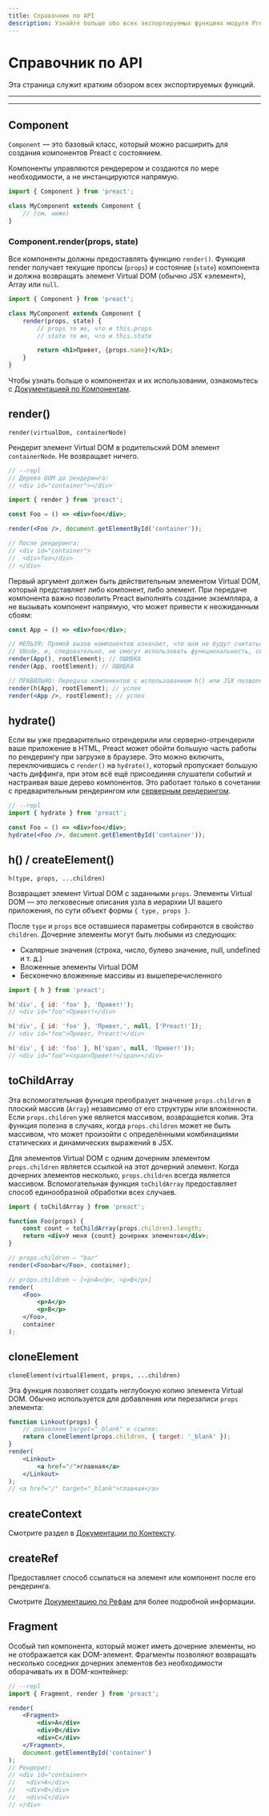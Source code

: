 ```yaml
---
title: Справочник по API
description: Узнайте больше обо всех экспортируемых функциях модуля Preact
---
```


# Справочник по API

Эта страница служит кратким обзором всех экспортируемых функций.

---

<toc></toc>

---

## Component

`Component` — это базовый класс, который можно расширить для создания компонентов Preact с состоянием.

Компоненты управляются рендерером и создаются по мере необходимости, а не инстанцируются напрямую.

```js
import { Component } from 'preact';

class MyComponent extends Component {
	// (см. ниже)
}
```

### Component.render(props, state)

Все компоненты должны предоставлять функцию `render()`. Функция render получает текущие пропсы (`props`) и состояние (`state`) компонента и должна возвращать элемент Virtual DOM (обычно JSX «элемент»), Array или `null`.

```jsx
import { Component } from 'preact';

class MyComponent extends Component {
	render(props, state) {
		// props то же, что и this.props
		// state то же, что и this.state

		return <h1>Привет, {props.name}!</h1>;
	}
}
```

Чтобы узнать больше о компонентах и их использовании, ознакомьтесь с [Документацией по Компонентам](/guide/v10/components).

## render()

`render(virtualDom, containerNode)`

Рендерит элемент Virtual DOM в родительский DOM элемент `containerNode`. Не возвращает ничего.

```jsx
// --repl
// Дерево DOM до рендеринга:
// <div id="container"></div>

import { render } from 'preact';

const Foo = () => <div>foo</div>;

render(<Foo />, document.getElementById('container'));

// После рендеринга:
// <div id="container">
//  <div>foo</div>
// </div>
```

Первый аргумент должен быть действительным элементом Virtual DOM, который представляет либо компонент, либо элемент. При передаче компонента важно позволить Preact выполнять создание экземпляра, а не вызывать компонент напрямую, что может привести к неожиданным сбоям:

```jsx
const App = () => <div>foo</div>;

// НЕЛЬЗЯ: Прямой вызов компонентов означает, что они не будут считаться
// VNode, и, следовательно, не смогут использовать функциональность, связанную с VNode.
render(App(), rootElement); // ОШИБКА
render(App, rootElement); // ОШИБКА

// ПРАВИЛЬНО: Передача компонентов с использованием h() или JSX позволяет Preact корректно выполнить рендеринг:
render(h(App), rootElement); // успех
render(<App />, rootElement); // успех
```

## hydrate()

Если вы уже предварительно отрендерили или серверно-отрендерили ваше приложение в HTML, Preact может обойти большую часть работы по рендерингу при загрузке в браузере. Это можно включить, переключившись с `render()` на `hydrate()`, который пропускает большую часть диффинга, при этом всё ещё присоединяя слушатели событий и настраивая ваше дерево компонентов. Это работает только в сочетании с предварительным рендерингом или [серверным рендерингом](/guide/v10/server-side-rendering).

```jsx
// --repl
import { hydrate } from 'preact';

const Foo = () => <div>foo</div>;
hydrate(<Foo />, document.getElementById('container'));
```

## h() / createElement()

`h(type, props, ...children)`

Возвращает элемент Virtual DOM с заданными `props`. Элементы Virtual DOM — это легковесные описания узла в иерархии UI вашего приложения, по сути объект формы `{ type, props }`.

После `type` и `props` все оставшиеся параметры собираются в свойство `children`.
Дочерние элементы могут быть любыми из следующих:

- Скалярные значения (строка, число, булево значение, null, undefined и т. д.)
- Вложенные элементы Virtual DOM
- Бесконечно вложенные массивы из вышеперечисленного

```js
import { h } from 'preact';

h('div', { id: 'foo' }, 'Привет!');
// <div id="foo">Привет!</div>

h('div', { id: 'foo' }, 'Привет,', null, ['Preact!']);
// <div id="foo">Привет, Preact!</div>

h('div', { id: 'foo' }, h('span', null, 'Привет!'));
// <div id="foo"><span>Привет!</span></div>
```

## toChildArray

Эта вспомогательная функция преобразует значение `props.children` в плоский массив (`Array`) независимо от его структуры или вложенности. Если `props.children` уже является массивом, возвращается копия. Эта функция полезна в случаях, когда `props.children` может не быть массивом, что может произойти с определёнными комбинациями статических и динамических выражений в JSX.

Для элементов Virtual DOM с одним дочерним элементом `props.children` является ссылкой на этот дочерний элемент. Когда дочерних элементов несколько, `props.children` всегда является массивом. Вспомогательная функция `toChildArray` предоставляет способ единообразной обработки всех случаев.

```jsx
import { toChildArray } from 'preact';

function Foo(props) {
	const count = toChildArray(props.children).length;
	return <div>У меня {count} дочерних элементов</div>;
}

// props.children — "bar"
render(<Foo>bar</Foo>, container);

// props.children — [<p>A</p>, <p>B</p>]
render(
	<Foo>
		<p>A</p>
		<p>B</p>
	</Foo>,
	container
);
```

## cloneElement

`cloneElement(virtualElement, props, ...children)`

Эта функция позволяет создать неглубокую копию элемента Virtual DOM.
Обычно используется для добавления или перезаписи `props` элемента:

```jsx
function Linkout(props) {
	// добавляем target="_blank" к ссылке:
	return cloneElement(props.children, { target: '_blank' });
}
render(
	<Linkout>
		<a href="/">главная</a>
	</Linkout>
);
// <a href="/" target="_blank">главная</a>
```

## createContext

Смотрите раздел в [Документации по Контексту](/guide/v10/context#createcontext).

## createRef

Предоставляет способ ссылаться на элемент или компонент после его рендеринга.

Смотрите [Документацию по Рефам](/guide/v10/refs#createref) для более подробной информации.

## Fragment

Особый тип компонента, который может иметь дочерние элементы, но не отображается как DOM-элемент.
Фрагменты позволяют возвращать несколько соседних дочерних элементов без необходимости оборачивать их в DOM-контейнер:

```jsx
// --repl
import { Fragment, render } from 'preact';

render(
	<Fragment>
		<div>A</div>
		<div>B</div>
		<div>C</div>
	</Fragment>,
	document.getElementById('container')
);
// Рендерит:
// <div id="container>
//   <div>A</div>
//   <div>B</div>
//   <div>C</div>
// </div>
```
